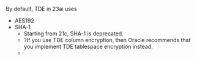By default, TDE in 23ai uses
- AES192
- SHA-1
  - Starting from 21c, SHA-1 is deprecated. 
  - ?If you use TDE column encryption, then Oracle recommends that you implement TDE tablespace encryption instead.
  - 